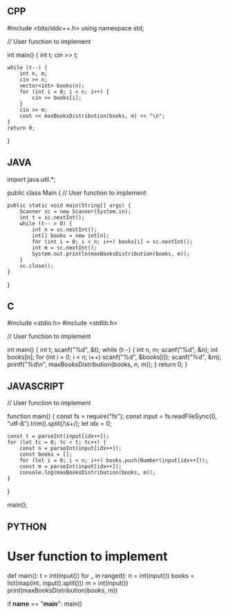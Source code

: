 ## CPP

#include <bits/stdc++.h>
using namespace std;

// User function to implement


int main() {
    int t;
    cin >> t;

    while (t--) {
        int n, m;
        cin >> n;
        vector<int> books(n);
        for (int i = 0; i < n; i++) {
            cin >> books[i];
        }
        cin >> m;
        cout << maxBooksDistribution(books, m) << "\n";
    }
    return 0;
}

## JAVA

import java.util.*;

public class Main {
    // User function to implement
   

    public static void main(String[] args) {
        Scanner sc = new Scanner(System.in);
        int t = sc.nextInt();
        while (t-- > 0) {
            int n = sc.nextInt();
            int[] books = new int[n];
            for (int i = 0; i < n; i++) books[i] = sc.nextInt();
            int m = sc.nextInt();
            System.out.println(maxBooksDistribution(books, m));
        }
        sc.close();
    }
}

## C

#include <stdio.h>
#include <stdlib.h>

// User function to implement


int main() {
    int t;
    scanf("%d", &t);
    while (t--) {
        int n, m;
        scanf("%d", &n);
        int books[n];
        for (int i = 0; i < n; i++) scanf("%d", &books[i]);
        scanf("%d", &m);
        printf("%d\n", maxBooksDistribution(books, n, m));
    }
    return 0;
}

## JAVASCRIPT

// User function to implement


function main() {
    const fs = require("fs");
    const input = fs.readFileSync(0, "utf-8").trim().split(/\s+/);
    let idx = 0;

    const t = parseInt(input[idx++]);
    for (let tc = 0; tc < t; tc++) {
        const n = parseInt(input[idx++]);
        const books = [];
        for (let i = 0; i < n; i++) books.push(Number(input[idx++]));
        const m = parseInt(input[idx++]);
        console.log(maxBooksDistribution(books, m));
    }
}

main();

## PYTHON

# User function to implement


def main():
    t = int(input())
    for _ in range(t):
        n = int(input())
        books = list(map(int, input().split()))
        m = int(input())
        print(maxBooksDistribution(books, m))

if __name__ == "__main__":
    main()
